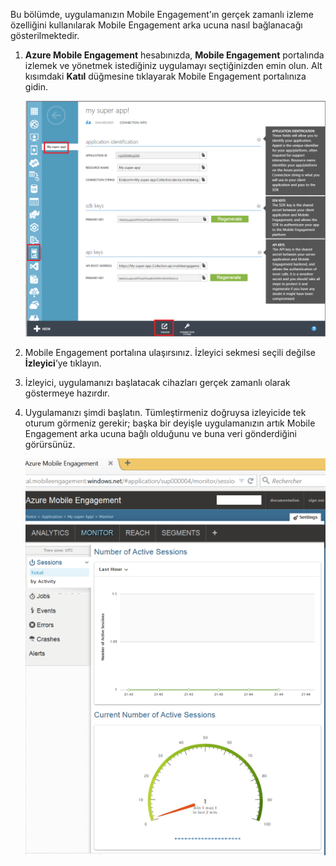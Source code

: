 Bu bölümde, uygulamanızın Mobile Engagement'ın gerçek zamanlı izleme özelliğini kullanılarak Mobile Engagement arka ucuna nasıl bağlanacağı gösterilmektedir. 

1. **Azure Mobile Engagement** hesabınızda, **Mobile Engagement** portalında izlemek ve yönetmek istediğiniz uygulamayı seçtiğinizden emin olun. Alt kısımdaki **Katıl** düğmesine tıklayarak Mobile Engagement portalınıza gidin. 
   
     ![](./media/mobile-engagement-connect-app-with-monitor/engage-button.png)
2. Mobile Engagement portalına ulaşırsınız. İzleyici sekmesi seçili değilse **İzleyici**’ye tıklayın.
3. İzleyici, uygulamanızı başlatacak cihazları gerçek zamanlı olarak göstermeye hazırdır.
4. Uygulamanızı şimdi başlatın. Tümleştirmeniz doğruysa izleyicide tek oturum görmeniz gerekir; başka bir deyişle uygulamanızın artık Mobile Engagement arka ucuna bağlı olduğunu ve buna veri gönderdiğini görürsünüz.  
   
     ![](./media/mobile-engagement-connect-app-with-monitor/monitor.png)

<!--HONumber=Aug16_HO1-->


